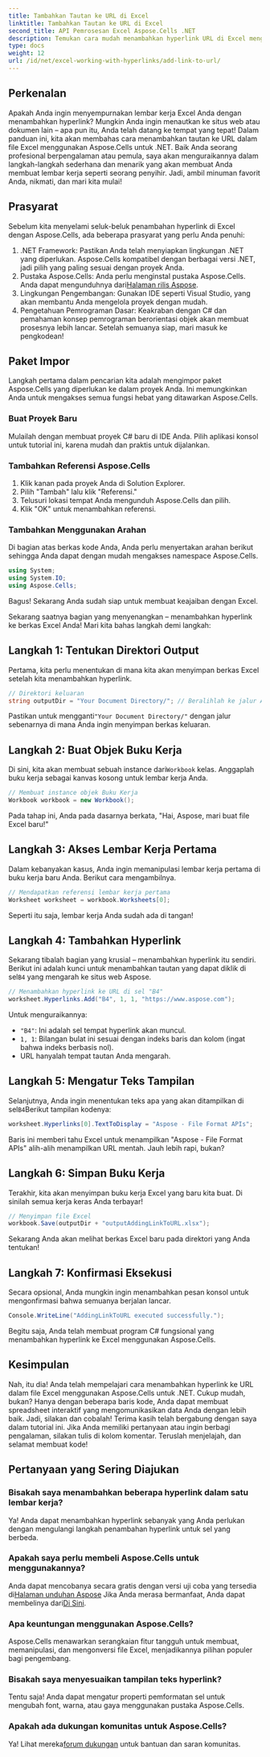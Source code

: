 ```yaml
---
title: Tambahkan Tautan ke URL di Excel
linktitle: Tambahkan Tautan ke URL di Excel
second_title: API Pemrosesan Excel Aspose.Cells .NET
description: Temukan cara mudah menambahkan hyperlink URL di Excel menggunakan Aspose.Cells for .NET dengan tutorial terperinci ini. Sederhanakan spreadsheet Anda.
type: docs
weight: 12
url: /id/net/excel-working-with-hyperlinks/add-link-to-url/
---
```

## Perkenalan
Apakah Anda ingin menyempurnakan lembar kerja Excel Anda dengan menambahkan hyperlink? Mungkin Anda ingin menautkan ke situs web atau dokumen lain – apa pun itu, Anda telah datang ke tempat yang tepat! Dalam panduan ini, kita akan membahas cara menambahkan tautan ke URL dalam file Excel menggunakan Aspose.Cells untuk .NET. Baik Anda seorang profesional berpengalaman atau pemula, saya akan menguraikannya dalam langkah-langkah sederhana dan menarik yang akan membuat Anda membuat lembar kerja seperti seorang penyihir. Jadi, ambil minuman favorit Anda, nikmati, dan mari kita mulai!
## Prasyarat
Sebelum kita menyelami seluk-beluk penambahan hyperlink di Excel dengan Aspose.Cells, ada beberapa prasyarat yang perlu Anda penuhi:
1. .NET Framework: Pastikan Anda telah menyiapkan lingkungan .NET yang diperlukan. Aspose.Cells kompatibel dengan berbagai versi .NET, jadi pilih yang paling sesuai dengan proyek Anda.
2. Pustaka Aspose.Cells: Anda perlu menginstal pustaka Aspose.Cells. Anda dapat mengunduhnya dari[Halaman rilis Aspose](https://releases.aspose.com/cells/net/).
3. Lingkungan Pengembangan: Gunakan IDE seperti Visual Studio, yang akan membantu Anda mengelola proyek dengan mudah.
4. Pengetahuan Pemrograman Dasar: Keakraban dengan C# dan pemahaman konsep pemrograman berorientasi objek akan membuat prosesnya lebih lancar.
Setelah semuanya siap, mari masuk ke pengkodean!
## Paket Impor
Langkah pertama dalam pencarian kita adalah mengimpor paket Aspose.Cells yang diperlukan ke dalam proyek Anda. Ini memungkinkan Anda untuk mengakses semua fungsi hebat yang ditawarkan Aspose.Cells.
### Buat Proyek Baru
Mulailah dengan membuat proyek C# baru di IDE Anda. Pilih aplikasi konsol untuk tutorial ini, karena mudah dan praktis untuk dijalankan.
### Tambahkan Referensi Aspose.Cells
1. Klik kanan pada proyek Anda di Solution Explorer.
2. Pilih "Tambah" lalu klik "Referensi."
3. Telusuri lokasi tempat Anda mengunduh Aspose.Cells dan pilih.
4. Klik "OK" untuk menambahkan referensi.
### Tambahkan Menggunakan Arahan
Di bagian atas berkas kode Anda, Anda perlu menyertakan arahan berikut sehingga Anda dapat dengan mudah mengakses namespace Aspose.Cells.
```csharp
using System;
using System.IO;
using Aspose.Cells;
```
Bagus! Sekarang Anda sudah siap untuk membuat keajaiban dengan Excel.

Sekarang saatnya bagian yang menyenangkan – menambahkan hyperlink ke berkas Excel Anda! Mari kita bahas langkah demi langkah:
## Langkah 1: Tentukan Direktori Output
Pertama, kita perlu menentukan di mana kita akan menyimpan berkas Excel setelah kita menambahkan hyperlink. 
```csharp
// Direktori keluaran
string outputDir = "Your Document Directory/"; // Beralihlah ke jalur Anda
```
 Pastikan untuk mengganti`"Your Document Directory/"` dengan jalur sebenarnya di mana Anda ingin menyimpan berkas keluaran. 
## Langkah 2: Buat Objek Buku Kerja
 Di sini, kita akan membuat sebuah instance dari`Workbook` kelas. Anggaplah buku kerja sebagai kanvas kosong untuk lembar kerja Anda.
```csharp
// Membuat instance objek Buku Kerja
Workbook workbook = new Workbook();
```
Pada tahap ini, Anda pada dasarnya berkata, "Hai, Aspose, mari buat file Excel baru!"
## Langkah 3: Akses Lembar Kerja Pertama
Dalam kebanyakan kasus, Anda ingin memanipulasi lembar kerja pertama di buku kerja baru Anda. Berikut cara mengambilnya.
```csharp
// Mendapatkan referensi lembar kerja pertama
Worksheet worksheet = workbook.Worksheets[0];
```
Seperti itu saja, lembar kerja Anda sudah ada di tangan!
## Langkah 4: Tambahkan Hyperlink
Sekarang tibalah bagian yang krusial – menambahkan hyperlink itu sendiri. Berikut ini adalah kunci untuk menambahkan tautan yang dapat diklik di sel`B4` yang mengarah ke situs web Aspose.
```csharp
// Menambahkan hyperlink ke URL di sel "B4"
worksheet.Hyperlinks.Add("B4", 1, 1, "https://www.aspose.com");
```
Untuk menguraikannya:
- `"B4"`: Ini adalah sel tempat hyperlink akan muncul.
- `1, 1`: Bilangan bulat ini sesuai dengan indeks baris dan kolom (ingat bahwa indeks berbasis nol).
- URL hanyalah tempat tautan Anda mengarah.
## Langkah 5: Mengatur Teks Tampilan
 Selanjutnya, Anda ingin menentukan teks apa yang akan ditampilkan di sel`B4`Berikut tampilan kodenya:
```csharp
worksheet.Hyperlinks[0].TextToDisplay = "Aspose - File Format APIs";
```
Baris ini memberi tahu Excel untuk menampilkan "Aspose - File Format APIs" alih-alih menampilkan URL mentah. Jauh lebih rapi, bukan?
## Langkah 6: Simpan Buku Kerja
Terakhir, kita akan menyimpan buku kerja Excel yang baru kita buat. Di sinilah semua kerja keras Anda terbayar!
```csharp
// Menyimpan file Excel
workbook.Save(outputDir + "outputAddingLinkToURL.xlsx");
```
Sekarang Anda akan melihat berkas Excel baru pada direktori yang Anda tentukan!
## Langkah 7: Konfirmasi Eksekusi
Secara opsional, Anda mungkin ingin menambahkan pesan konsol untuk mengonfirmasi bahwa semuanya berjalan lancar.
```csharp
Console.WriteLine("AddingLinkToURL executed successfully.");
```
Begitu saja, Anda telah membuat program C# fungsional yang menambahkan hyperlink ke Excel menggunakan Aspose.Cells.
## Kesimpulan
Nah, itu dia! Anda telah mempelajari cara menambahkan hyperlink ke URL dalam file Excel menggunakan Aspose.Cells untuk .NET. Cukup mudah, bukan? Hanya dengan beberapa baris kode, Anda dapat membuat spreadsheet interaktif yang mengomunikasikan data Anda dengan lebih baik. Jadi, silakan dan cobalah!
Terima kasih telah bergabung dengan saya dalam tutorial ini. Jika Anda memiliki pertanyaan atau ingin berbagi pengalaman, silakan tulis di kolom komentar. Teruslah menjelajah, dan selamat membuat kode!
## Pertanyaan yang Sering Diajukan
### Bisakah saya menambahkan beberapa hyperlink dalam satu lembar kerja?  
Ya! Anda dapat menambahkan hyperlink sebanyak yang Anda perlukan dengan mengulangi langkah penambahan hyperlink untuk sel yang berbeda.
### Apakah saya perlu membeli Aspose.Cells untuk menggunakannya?  
 Anda dapat mencobanya secara gratis dengan versi uji coba yang tersedia di[Halaman unduhan Aspose](https://releases.aspose.com/) Jika Anda merasa bermanfaat, Anda dapat membelinya dari[Di Sini](https://purchase.aspose.com/buy).
### Apa keuntungan menggunakan Aspose.Cells?  
Aspose.Cells menawarkan serangkaian fitur tangguh untuk membuat, memanipulasi, dan mengonversi file Excel, menjadikannya pilihan populer bagi pengembang.
### Bisakah saya menyesuaikan tampilan teks hyperlink?  
Tentu saja! Anda dapat mengatur properti pemformatan sel untuk mengubah font, warna, atau gaya menggunakan pustaka Aspose.Cells.
### Apakah ada dukungan komunitas untuk Aspose.Cells?  
 Ya! Lihat mereka[forum dukungan](https://forum.aspose.com/c/cells/9) untuk bantuan dan saran komunitas.